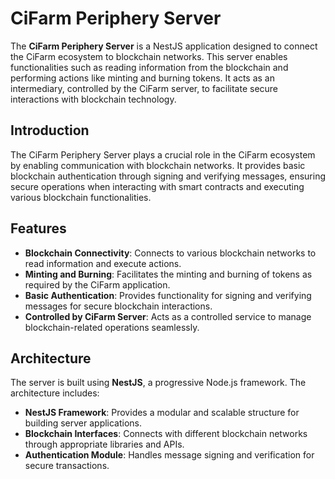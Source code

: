 # CiFarm Periphery Server

The **CiFarm Periphery Server** is a NestJS application designed to connect the CiFarm ecosystem to blockchain networks. This server enables functionalities such as reading information from the blockchain and performing actions like minting and burning tokens. It acts as an intermediary, controlled by the CiFarm server, to facilitate secure interactions with blockchain technology.

## Introduction

The CiFarm Periphery Server plays a crucial role in the CiFarm ecosystem by enabling communication with blockchain networks. It provides basic blockchain authentication through signing and verifying messages, ensuring secure operations when interacting with smart contracts and executing various blockchain functionalities.

## Features

- **Blockchain Connectivity**: Connects to various blockchain networks to read information and execute actions.
- **Minting and Burning**: Facilitates the minting and burning of tokens as required by the CiFarm application.
- **Basic Authentication**: Provides functionality for signing and verifying messages for secure blockchain interactions.
- **Controlled by CiFarm Server**: Acts as a controlled service to manage blockchain-related operations seamlessly.

## Architecture

The server is built using **NestJS**, a progressive Node.js framework. The architecture includes:

- **NestJS Framework**: Provides a modular and scalable structure for building server applications.
- **Blockchain Interfaces**: Connects with different blockchain networks through appropriate libraries and APIs.
- **Authentication Module**: Handles message signing and verification for secure transactions.
